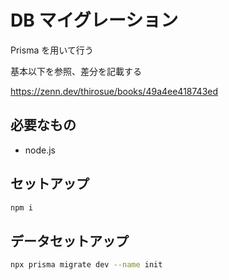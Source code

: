 # DB マイグレーション

Prisma を用いて行う

基本以下を参照、差分を記載する

https://zenn.dev/thirosue/books/49a4ee418743ed

## 必要なもの

- node.js

## セットアップ

```bash
npm i
```

## データセットアップ

```bash
npx prisma migrate dev --name init
```
